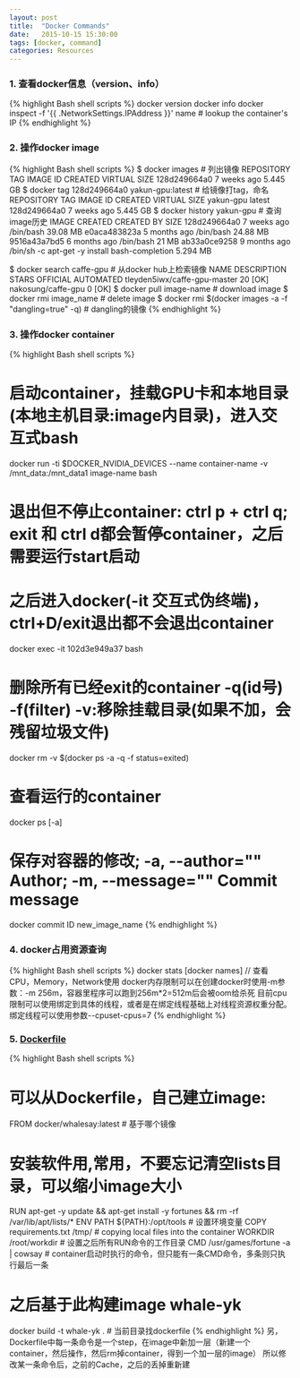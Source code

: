 ```yaml
---
layout: post
title:  "Docker Commands"
date:   2015-10-15 15:30:00
tags: [docker, command]
categories: Resources
---
```


### 1. 查看docker信息（version、info）
{% highlight Bash shell scripts %}
docker version
docker info
docker inspect -f '{{ .NetworkSettings.IPAddress }}' name  # lookup the container's IP
{% endhighlight %}

### 2. 操作docker image
{% highlight Bash shell scripts %}
$ docker images  # 列出镜像
REPOSITORY             TAG                 IMAGE ID            CREATED             VIRTUAL SIZE
<none>                 <none>              128d249664a0        7 weeks ago         5.445 GB
$ docker tag 128d249664a0 yakun-gpu:latest  # 给镜像打tag，命名
REPOSITORY             TAG                 IMAGE ID            CREATED             VIRTUAL SIZE
yakun-gpu              latest              128d249664a0        7 weeks ago         5.445 GB
$ docker history yakun-gpu  # 查询image历史
IMAGE               CREATED              CREATED BY                                      SIZE
128d249664a0        7 weeks ago          /bin/bash                                       39.08 MB
e0aca483823a        5 months ago         /bin/bash                                       24.88 MB
9516a43a7bd5        6 months ago         /bin/bash                                       21 MB
ab33a0ce9258        9 months ago         /bin/sh -c apt-get -y install bash-completion   5.294 MB

$ docker search caffe-gpu  # 从docker hub上检索镜像
NAME                           DESCRIPTION                                     STARS     OFFICIAL   AUTOMATED
tleyden5iwx/caffe-gpu-master                                                   20                   [OK]
nakosung/caffe-gpu                                                             0                    [OK]
$ docker pull image-name  # download image
$ docker rmi image_name  # delete image
$ docker rmi $(docker images -a -f "dangling=true" -q)  # dangling的镜像
{% endhighlight %}

### 3. 操作docker container
{% highlight Bash shell scripts %}
# 启动container，挂载GPU卡和本地目录(本地主机目录:image内目录)，进入交互式bash
docker run -ti $DOCKER_NVIDIA_DEVICES --name container-name -v /mnt_data:/mnt_data1 image-name bash
# 退出但不停止container: ctrl p + ctrl q; exit 和 ctrl d都会暂停container，之后需要运行start启动
# 之后进入docker(-it 交互式伪终端)，ctrl+D/exit退出都不会退出container
docker exec -it 102d3e949a37 bash
# 删除所有已经exit的container -q(id号) -f(filter) -v:移除挂载目录(如果不加，会残留垃圾文件)
docker rm -v $(docker ps -a -q -f status=exited)

# 查看运行的container
docker ps [-a]
# 保存对容器的修改; -a, --author="" Author; -m, --message="" Commit message  
docker commit ID new_image_name 
{% endhighlight %}

### 4. docker占用资源查询
{% highlight Bash shell scripts %}
docker stats [docker names]  // 查看CPU，Memory，Network使用
docker内存限制可以在创建docker时使用-m参数：-m 256m，容器里程序可以跑到256m*2=512m后会被oom给杀死
目前cpu限制可以使用绑定到具体的线程，或者是在绑定线程基础上对线程资源权重分配。绑定线程可以使用参数--cpuset-cpus=7
{% endhighlight %}

### 5. [Dockerfile](https://docs.docker.com/engine/articles/dockerfile_best-practices/)
{% highlight Bash shell scripts %}
# 可以从Dockerfile，自己建立image:
FROM docker/whalesay:latest  # 基于哪个镜像
# 安装软件用,常用，不要忘记清空lists目录，可以缩小image大小
RUN apt-get -y update && apt-get install -y fortunes && rm -rf /var/lib/apt/lists/*
ENV PATH ${PATH}:/opt/tools  # 设置环境变量
COPY requirements.txt /tmp/  # copying local files into the container 
WORKDIR /root/workdir  # 设置之后所有RUN命令的工作目录
CMD /usr/games/fortune -a | cowsay # container启动时执行的命令，但只能有一条CMD命令，多条则只执行最后一条
# 之后基于此构建image whale-yk
docker build -t whale-yk . # 当前目录找dockerfile
{% endhighlight %}
另，Dockerfile中每一条命令是一个step，在image中新加一层（新建一个container，然后操作，然后rm掉container，得到一个加一层的image）
所以修改某一条命令后，之前的Cache，之后的丢掉重新建


